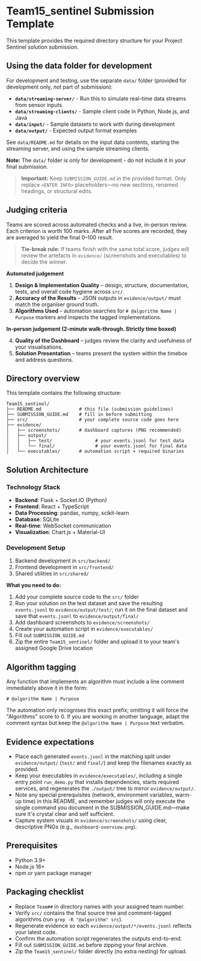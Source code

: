 # Team15_sentinel Submission Template

This template provides the required directory structure for your Project Sentinel solution submission.

## Using the data folder for development

For development and testing, use the separate `data/` folder (provided for development only, not part of submission):

- **`data/streaming-server/`** - Run this to simulate real-time data streams from sensor inputs
- **`data/streaming-clients/`** - Sample client code in Python, Node.js, and Java
- **`data/input/`** - Sample datasets to work with during development
- **`data/output/`** - Expected output format examples

See `data/README.md` for details on the input data contents, starting the streaming server, and using the sample streaming clients.

**Note:** The `data/` folder is only for development - do not include it in your final submission.

> **Important:** Keep `SUBMISSION_GUIDE.md` in the provided format. Only replace `<ENTER INFO>` placeholders—no new sections, renamed headings, or structural edits.

## Judging criteria

Teams are scored across automated checks and a live, in-person review. Each
criterion is worth 100 marks. After all five scores are recorded, they are
averaged to yield the final 0–100 result.

> **Tie-break rule:** If teams finish with the same total score, judges will review the artefacts in `evidence/` (screenshots and executables) to decide the winner.

**Automated judgement**

1. **Design & Implementation Quality** – design, structure, documentation, tests, and overall code hygiene across `src/`.
2. **Accuracy of the Results** – JSON outputs in `evidence/output/` must match the organiser ground truth.
3. **Algorithms Used** – automation searches for `# @algorithm Name | Purpose` markers and inspects the tagged implementations.

**In-person judgement (2‑minute walk-through. Strictly time boxed)**

4. **Quality of the Dashboard** – judges review the clarity and usefulness of your visualisations.
5. **Solution Presentation** – teams present the system within the timebox and address questions.

## Directory overview

This template contains the following structure:

```
Team15_sentinel/
├── README.md              # this file (submission guidelines)
├── SUBMISSION_GUIDE.md    # fill in before submitting
├── src/                   # your complete source code goes here
├── evidence/
│   ├── screenshots/       # dashboard captures (PNG recommended)
│   ├── output/
│   │   ├── test/                # your events.jsonl for test data
│   │   └── final/               # your events.jsonl for final data
│   └── executables/       # automation script + required binaries
```

## Solution Architecture

### Technology Stack

- **Backend**: Flask + Socket.IO (Python)
- **Frontend**: React + TypeScript
- **Data Processing**: pandas, numpy, scikit-learn
- **Database**: SQLite
- **Real-time**: WebSocket communication
- **Visualization**: Chart.js + Material-UI

### Development Setup

1. Backend development in `src/backend/`
2. Frontend development in `src/frontend/`
3. Shared utilities in `src/shared/`

**What you need to do:**

1. Add your complete source code to the `src/` folder
2. Run your solution on the test dataset and save the resulting `events.jsonl` to `evidence/output/test/`; run it on the final dataset and save that `events.jsonl` to `evidence/output/final/`
3. Add dashboard screenshots to `evidence/screenshots/`
4. Create your automation script in `evidence/executables/`
5. Fill out `SUBMISSION_GUIDE.md`
6. Zip the entire `Team15_sentinel/` folder and upload it to your team's assigned Google Drive location

## Algorithm tagging

Any function that implements an algorithm must include a line comment immediately above it in the form:

```
# @algorithm Name | Purpose
```

The automation only recognises this exact prefix; omitting it will force the
"Algorithms" score to 0. If you are working in another language, adapt the
comment syntax but keep the `@algorithm Name | Purpose` text verbatim.

## Evidence expectations

- Place each generated `events.jsonl` in the matching split under `evidence/output/` (`test/` and `final/`) and keep the filenames exactly as provided.
- Keep your executables in `evidence/executables/`, including a single entry point `run_demo.py` that installs dependencies, starts required services, and regenerates the `./output/` tree to mirror `evidence/output/`.
- Note any special prerequisites (network, environment variables, warm-up time) in this README, and remember judges will only execute the single command you document in the SUBMISSION_GUIDE.md—make sure it's crystal clear and self sufficient.
- Capture system visuals in `evidence/screenshots/` using clear, descriptive PNGs (e.g., `dashboard-overview.png`).

## Prerequisites

- Python 3.9+
- Node.js 16+
- npm or yarn package manager

## Packaging checklist

- Replace `Team##` in directory names with your assigned team number.
- Verify `src/` contains the final source tree and comment-tagged algorithms (run `grep -R "@algorithm" src`).
- Regenerate evidence so each `evidence/output/*/events.jsonl` reflects your latest code.
- Confirm the automation script regenerates the outputs end-to-end.
- Fill out `SUBMISSION_GUIDE.md` before zipping your final archive.
- Zip the `Team15_sentinel/` folder directly (no extra nesting) for upload.
